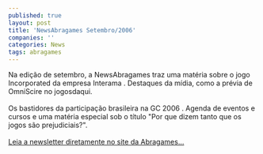 ```yaml
---
published: true
layout: post
title: 'NewsAbragames Setembro/2006'
companies: ''
categories: News
tags: abragames
---
```

Na edição de setembro, a NewsAbragames traz uma matéria sobre o jogo Incorporated
 da empresa Interama
. Destaques da mídia, como a prévia de OmniScire
 no jogosdaqui.<br /><br />Os bastidores da participação brasileira na GC 2006
. Agenda de eventos e cursos e uma matéria especial sob o título "Por que dizem tanto que os jogos são prejudiciais?".<br /><br /><a target="_blank" href="http://www.abragames.com.br/newsletter/arquivo/06/09/">Leia a newsletter diretamente no site da Abragames...</a>
<br />
